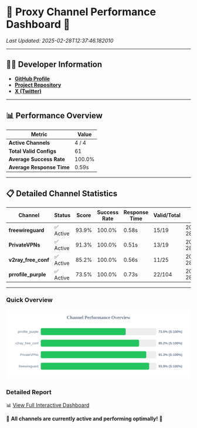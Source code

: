# 🌟 Proxy Channel Performance Dashboard 🌟

_Last Updated: 2025-02-28T12:37:46.182010_

---

## 👩‍💻 Developer Information

- **[GitHub Profile](https://github.com/4n0nymou3)**  
- **[Project Repository](https://github.com/4n0nymou3/multi-proxy-config-fetcher)**  
- **[X (Twitter)](https://x.com/4n0nymou3)**  

---

## 📊 Performance Overview

| Metric                | Value       |
|-----------------------|-------------|
| **Active Channels**   | 4 / 4       |
| **Total Valid Configs** | 61          |
| **Average Success Rate** | 100.0%      |
| **Average Response Time** | 0.59s       |

---

## 📋 Detailed Channel Statistics

| Channel          | Status     | Score  | Success Rate | Response Time | Valid/Total | Last Success               |
|------------------|------------|--------|--------------|---------------|-------------|----------------------------|
| **freewireguard**  | ✅ Active  | 93.9%  | 100.0% | 0.58s         | 15/19       | 2025-02-28T12:37:46.180222 |
| **PrivateVPNs**  | ✅ Active  | 91.3%  | 100.0% | 0.51s         | 13/19       | 2025-02-28T12:37:45.577264 |
| **v2ray_free_conf**  | ✅ Active  | 85.2%  | 100.0% | 0.56s         | 11/25       | 2025-02-28T12:37:45.031376 |
| **prrofile_purple**  | ✅ Active  | 73.5%  | 100.0% | 0.73s         | 22/104       | 2025-02-28T12:37:44.407073 |

---

### Quick Overview
<div align="center">
  <a href="https://raw.githubusercontent.com/nullluser/NullRepo/refs/heads/main/assets/channel_stats_chart.svg">
    <img src="https://raw.githubusercontent.com/nullluser/NullRepo/refs/heads/main/assets/channel_stats_chart.svg" alt="Source Performance Statistics" width="800">
  </a>
</div>

### Detailed Report
📊 [View Full Interactive Dashboard](https://htmlpreview.github.io/?https://github.com/nullluser/NullRepo/blob/main/assets/performance_report.html)

🎉 **All channels are currently active and performing optimally!** 🎉
